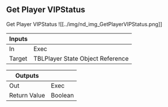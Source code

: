 ## Get Player VIPStatus
Get Player VIPStatus
![[../img/nd_img_GetPlayerVIPStatus.png]]

|Inputs||
|--|--|
| In | Exec |
| Target | TBLPlayer State Object Reference |

|Outputs||
|--|--|
| Out | Exec |
| Return Value | Boolean |
